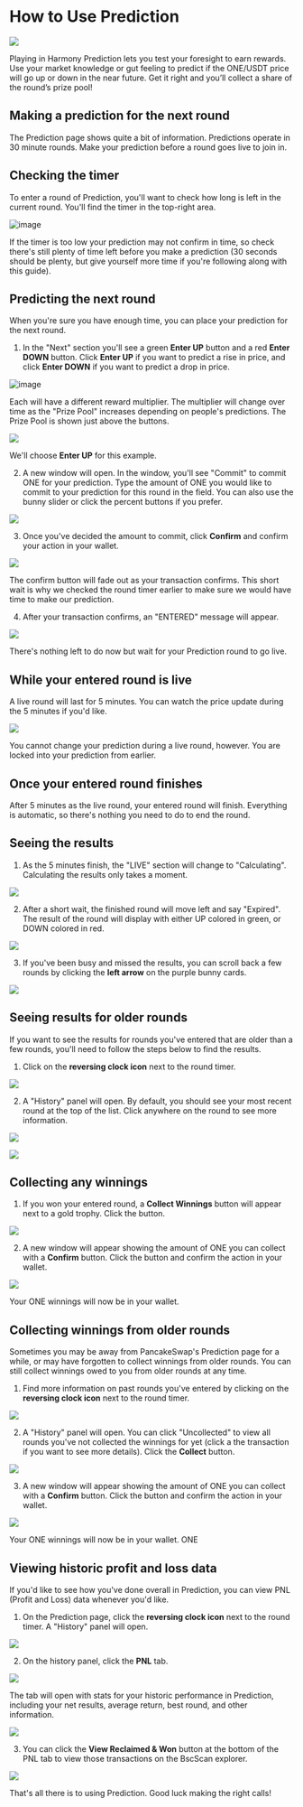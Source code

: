 # How to Use Prediction

![](./.gitbook/assets/docs-masthead-4-.png)

Playing in Harmony Prediction lets you test your foresight to earn rewards. Use your market knowledge or gut feeling to predict if the ONE/USDT price will go up or down in the near future. Get it right and you’ll collect a share of the round’s prize pool!

## Making a prediction for the next round

The Prediction page shows quite a bit of information. Predictions operate in 30 minute rounds. Make your prediction before a round goes live to join in.

## Checking the timer

To enter a round of Prediction, you'll want to check how long is left in the current round. You'll find the timer in the top-right area.

![image](https://user-images.githubusercontent.com/33264364/133521559-3266c591-43a3-4979-8fc7-0fc871c27d73.png)

If the timer is too low your prediction may not confirm in time, so check there's still plenty of time left before you make a prediction \(30 seconds should be plenty, but give yourself more time if you're following along with this guide\).

## Predicting the next round

When you're sure you have enough time, you can place your prediction for the next round.

1. In the "Next" section you'll see a green **Enter UP** button and a red **Enter DOWN** button. Click **Enter UP** if you want to predict a rise in price, and click **Enter DOWN** if you want to predict a drop in price.

![image](https://user-images.githubusercontent.com/33264364/133521966-4411aff1-2e12-4f9b-8420-385010210d2d.png)

Each will have a different reward multiplier. The multiplier will change over time as the "Prize Pool" increases depending on people's predictions. The Prize Pool is shown just above the buttons.

![](./.gitbook/assets/image%20%28165%29.png)

We'll choose **Enter UP** for this example.

2. A new window will open. In the window, you'll see "Commit" to commit ONE for your prediction. Type the amount of ONE you would like to commit to your prediction for this round in the field. You can also use the bunny slider or click the percent buttons if you prefer.

![](./.gitbook/assets/image%20%28132%29.png)

3. Once you've decided the amount to commit, click **Confirm** and confirm your action in your wallet.

![](./.gitbook/assets/image%20%2828%29.png)

The confirm button will fade out as your transaction confirms. This short wait is why we checked the round timer earlier to make sure we would have time to make our prediction.

4. After your transaction confirms, an "ENTERED" message will appear.

![](./.gitbook/assets/image%20%2865%29.png)

There's nothing left to do now but wait for your Prediction round to go live.

## While your entered round is live

A live round will last for 5 minutes. You can watch the price update during the 5 minutes if you'd like.

![](./.gitbook/assets/image%20%28168%29.png)

You cannot change your prediction during a live round, however. You are locked into your prediction from earlier.

## Once your entered round finishes

After 5 minutes as the live round, your entered round will finish. Everything is automatic, so there's nothing you need to do to end the round.

## Seeing the results

1. As the 5 minutes finish, the "LIVE" section will change to "Calculating". Calculating the results only takes a moment.

![](./.gitbook/assets/image%20%2836%29.png)

2. After a short wait, the finished round will move left and say "Expired". The result of the round will display with either UP colored in green, or DOWN colored in red.

![](./.gitbook/assets/image%20%28112%29.png)

3. If you've been busy and missed the results, you can scroll back a few rounds by clicking the **left arrow** on the purple bunny cards.

![](./.gitbook/assets/image%20%28140%29.png)

## Seeing results for older rounds

If you want to see the results for rounds you've entered that are older than a few rounds, you'll need to follow the steps below to find the results.

1. Click on the **reversing clock icon** next to the round timer.

![](./.gitbook/assets/image%20%2838%29.png)

2. A "History" panel will open. By default, you should see your most recent round at the top of the list. Click anywhere on the round to see more information.

![](./.gitbook/assets/image%20%28120%29.png)

![](./.gitbook/assets/image%20%2825%29.png)

## Collecting any winnings

1. If you won your entered round, a **Collect Winnings** button will appear next to a gold trophy. Click the button.

![](./.gitbook/assets/image%20%2815%29.png)

2. A new window will appear showing the amount of ONE you can collect with a **Confirm** button. Click the button and confirm the action in your wallet.

![](./.gitbook/assets/image%20%28113%29.png)

Your ONE winnings will now be in your wallet.

## Collecting winnings from older rounds

Sometimes you may be away from PancakeSwap's Prediction page for a while, or may have forgotten to collect winnings from older rounds. You can still collect winnings owed to you from older rounds at any time.

1. Find more information on past rounds you've entered by clicking on the **reversing clock icon** next to the round timer.

![](./.gitbook/assets/image%20%2838%29.png)

2. A "History" panel will open. You can click "Uncollected" to view all rounds you've not collected the winnings for yet \(click a the transaction if you want to see more details\). Click the **Collect** button.

![](./.gitbook/assets/image%20%2811%29.png)

3. A new window will appear showing the amount of ONE you can collect with a **Confirm** button. Click the button and confirm the action in your wallet.

![](./.gitbook/assets/image%20%28113%29.png)

Your ONE winnings will now be in your wallet.
ONE
## Viewing historic profit and loss data

If you'd like to see how you've done overall in Prediction, you can view PNL \(Profit and Loss\) data whenever you'd like.

1. On the Prediction page, click the **reversing clock icon** next to the round timer. A "History" panel will open.

![](./.gitbook/assets/image%20%2838%29.png)

2. On the history panel, click the **PNL** tab.

![](./.gitbook/assets/image%20%2816%29.png)

The tab will open with stats for your historic performance in Prediction, including your net results, average return, best round, and other information.

![](./.gitbook/assets/image%20%2855%29.png)

3. You can click the **View Reclaimed & Won** button at the bottom of the PNL tab to view those transactions on the BscScan explorer.

![](./.gitbook/assets/image%20%2820%29.png)

That's all there is to using Prediction. Good luck making the right calls!